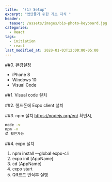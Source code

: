 ```yaml
---
title:  "(1) Setup"
excerpt: "앱만들기 위한 기초 지식 "
header:
  teaser: /assets/images/bio-photo-keyboard.jpg
categories:
  - React
tags:
  - initiation
  - react
last_modified_at: 2020-01-03T12:00:00-05:00
---
```

##0. 환경설정   
* iPhone 8
* Windows 10
* Visual Code

##1. Visual code 설치

##2. 핸드폰에 Expo client 설치

##3. npm 설치
https://nodejs.org/en/
확인시,
```cmd
node -v 
npm -v
로 확인가능
```
##4. expo 설치
1. npm install --global expo-cli
2. expo init [AppName]
3. cd [AppName]
4. expo start
5. QR코드 인식후 실행
